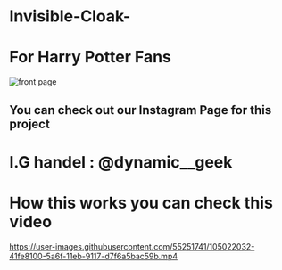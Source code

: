# Invisible-Cloak-
# For Harry Potter Fans 

![front page](https://user-images.githubusercontent.com/55251741/105021800-fba92200-5a6e-11eb-9839-42f04ce7ca0b.png)

## You can check out our Instagram Page for this project 

# I.G handel : @dynamic__geek

# How this works you can check this video 

https://user-images.githubusercontent.com/55251741/105022032-41fe8100-5a6f-11eb-9117-d7f6a5bac59b.mp4



